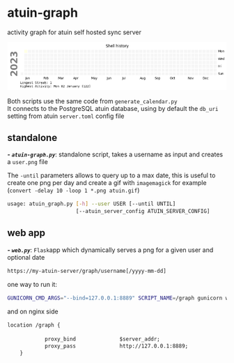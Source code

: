 # atuin-graph
activity graph for atuin self hosted sync server

<img src="./img/shell.history.gif">

Both scripts use the same code from `generate_calendar.py`  
It connects to the PostgreSQL atuin database, using by default the `db_uri` setting from atuin `server.toml` config file

## standalone
***- `atuin-graph.py`***: standalone script, takes a username as input and creates a `user.png` file

The `-until` parameters allows to query up to a max date, this is useful to create one png per day and create a gif with `imagemagick` for example (`convert -delay 10 -loop 1 *.png atuin.gif`)

```bash
usage: atuin_graph.py [-h] --user USER [--until UNTIL]
                      [--atuin_server_config ATUIN_SERVER_CONFIG]
```
##  web app
***- `web.py`***: `Flask`app which dynamically serves a png for a given user and optional date
```bash
https://my-atuin-server/graph/username[/yyyy-mm-dd]
```

one way to run it:

```bash
GUNICORN_CMD_ARGS="--bind=127.0.0.1:8889" SCRIPT_NAME=/graph gunicorn web:app
```

and on nginx side

	location /graph {
	
                proxy_bind              $server_addr;
                proxy_pass              http://127.0.0.1:8889;
        }


